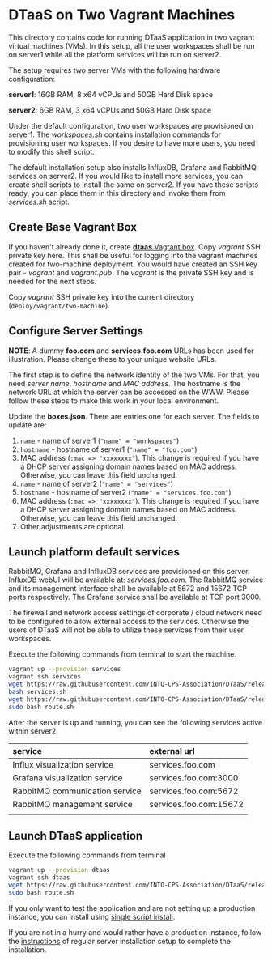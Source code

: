# DTaaS on Two Vagrant Machines

This directory contains code for running DTaaS application in two vagrant virtual machines (VMs). In this setup, all the user workspaces shall be run on server1 while all the platform services will be run on server2.

The setup requires two server VMs with the following hardware configuration:

**server1**: 16GB RAM, 8 x64 vCPUs and 50GB Hard Disk space

**server2**: 6GB RAM, 3 x64 vCPUs and 50GB Hard Disk space

Under the default configuration, two user workspaces are provisioned on server1. The _workspaces.sh_ contains installation commands for provisioning user workspaces. If you desire to have more users, you need to modify this shell script.

The default installation setup also installs InfluxDB, Grafana and RabbitMQ services on server2. If you would like to install more services, you can create shell scripts to install the same on server2. If you have these scripts ready, you can place them in this directory and invoke them from _services.sh_ script.

## Create Base Vagrant Box

If you haven't already done it, create [**dtaas** Vagrant box](../make_boxes/dtaas/README.md). Copy _vagrant_ SSH private key here. This shall be useful for logging into the vagrant machines created for two-machine deployment. You would have created an SSH key pair - _vagrant_ and _vagrant.pub_. The _vagrant_ is the private SSH key and is needed for the next steps.

Copy _vagrant_ SSH private key into the current directory (`deploy/vagrant/two-machine`).

## Configure Server Settings

**NOTE**: A dummy **foo.com** and **services.foo.com**  URLs has been used for illustration. Please change these to your unique website URLs.

The first step is to define the network identity of the two VMs. For that, you need _server name_, _hostname_ and _MAC address_. The hostname is the network URL at which the server can be accessed on the WWW. Please follow these steps to make this work in your local environment.

Update the **boxes.json**. There are entries one for each server. The fields to update are:

  1. `name` - name of server1 (`"name" = "workspaces"`)
  1. `hostname` - hostname of server1 (`"name" = "foo.com"`)
  1. MAC address (`:mac => "xxxxxxxx"`). This change is required if you have a DHCP server assigning domain names based on MAC address. Otherwise, you can leave this field unchanged.
  1. `name` - name of server2 (`"name" = "services"`)
  1. `hostname` - hostname of server2 (`"name" = "services.foo.com"`)
  1. MAC address (`:mac => "xxxxxxxx"`). This change is required if you have a DHCP server assigning domain names based on MAC address. Otherwise, you can leave this field unchanged.
  1. Other adjustments are optional.

## Launch platform default services

RabbitMQ, Grafana and InfluxDB services are provisioned on this server. 
InfluxDB webUI will be available at: _services.foo.com_. The RabbitMQ service and its management interface shall be available at 5672 and 15672 TCP ports respectively. The Grafana service shall be available at TCP port 3000.

The firewall and network access settings of corporate / cloud network need to be configured to allow external access to the services. Otherwise the users of DTaaS will not be able to utilize these services from their user workspaces.

Execute the following commands from terminal to start the machine.

```bash
vagrant up --provision services
vagrant ssh services
wget https://raw.githubusercontent.com/INTO-CPS-Association/DTaaS/release-v0.2/deploy/vagrant/two-machine/services.sh
bash services.sh
wget https://raw.githubusercontent.com/INTO-CPS-Association/DTaaS/release-v0.2/deploy/vagrant/route.sh
sudo bash route.sh
```

After the server is up and running, you can see the following services active within server2.

| service | external url |
|:---|:---|
| Influx visualization service | services.foo.com |
| Grafana visualization service | services.foo.com:3000 |
| RabbitMQ communication service | services.foo.com:5672 |
| RabbitMQ management service | services.foo.com:15672 |
||

## Launch DTaaS application

Execute the following commands from terminal

```bash
vagrant up --provision dtaas
vagrant ssh dtaas
wget https://raw.githubusercontent.com/INTO-CPS-Association/DTaaS/release-v0.2/deploy/vagrant/route.sh
sudo bash route.sh
```

If you only want to test the application and are not setting up a production instance, you can install using [single script install](../../single-script-install.sh).

If you are not in a hurry and would rather have a production instance, follow the [instructions](../../README.md) of regular server installation setup to complete the installation.

